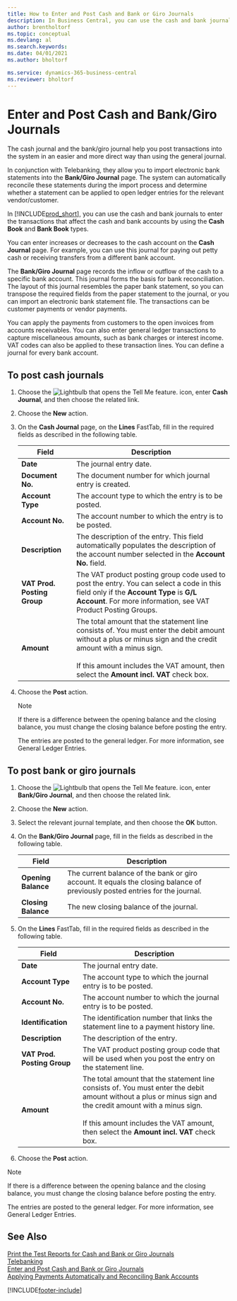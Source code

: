 ```yaml
---
title: How to Enter and Post Cash and Bank or Giro Journals
description: In Business Central, you can use the cash and bank journals to enter the transactions that affect the cash and bank accounts by using Cash Book and Bank Book.
author: brentholtorf
ms.topic: conceptual
ms.devlang: al
ms.search.keywords:
ms.date: 04/01/2021
ms.author: bholtorf

ms.service: dynamics-365-business-central
ms.reviewer: bholtorf
---
```

# Enter and Post Cash and Bank/Giro Journals
The cash journal and the bank/giro journal help you post transactions into the system in an easier and more direct way than using the general journal.  

In conjunction with Telebanking, they allow you to import electronic bank statements into the **Bank/Giro Journal** page. The system can automatically reconcile these statements during the import process and determine whether a statement can be applied to open ledger entries for the relevant vendor/customer.

In [!INCLUDE[prod_short](../../includes/prod_short.md)], you can use the cash and bank journals to enter the transactions that affect the cash and bank accounts by using the **Cash Book** and **Bank Book** types.  

You can enter increases or decreases to the cash account on the **Cash Journal** page. For example, you can use this journal for paying out petty cash or receiving transfers from a different bank account.  

The **Bank/Giro Journal** page records the inflow or outflow of the cash to a specific bank account. This journal forms the basis for bank reconciliation. The layout of this journal resembles the paper bank statement, so you can transpose the required fields from the paper statement to the journal, or you can import an electronic bank statement file. The transactions can be customer payments or vendor payments.  

You can apply the payments from customers to the open invoices from accounts receivables. You can also enter general ledger transactions to capture miscellaneous amounts, such as bank charges or interest income. VAT codes can also be applied to these transaction lines. You can define a journal for every bank account.  

## To post cash journals  

1.  Choose the ![Lightbulb that opens the Tell Me feature.](../../media/ui-search/search_small.png "Tell me what you want to do") icon, enter **Cash Journal**, and then choose the related link.  
2.  Choose the **New** action.  
3.  On the **Cash Journal** page, on the **Lines** FastTab, fill in the required fields as described in the following table.  

    |Field|Description|  
    |---------------------------------|---------------------------------------|  
    |**Date**|The journal entry date.|  
    |**Document No.**|The document number for which journal entry is created.|  
    |**Account Type**|The account type to which the entry is to be posted.|  
    |**Account No.**|The account number to which the entry is to be posted.|  
    |**Description**|The description of the entry. This field automatically populates the description of the account number selected in the **Account No.** field.|  
    |**VAT Prod. Posting Group**|The VAT product posting group code used to post the entry. You can select a code in this field only if the **Account Type** is **G/L Account**. For more information, see VAT Product Posting Groups.|  
    |**Amount**|The total amount that the statement line consists of. You must enter the debit amount without a plus or minus sign and the credit amount with a minus sign.<br /><br /> If this amount includes the VAT amount, then select the **Amount incl. VAT** check box.|  

4.  Choose the **Post** action.  

    > [!NOTE]  
    >  If there is a difference between the opening balance and the closing balance, you must change the closing balance before posting the entry.  

     The entries are posted to the general ledger. For more information, see General Ledger Entries.  

## To post bank or giro journals  

1.  Choose the ![Lightbulb that opens the Tell Me feature.](../../media/ui-search/search_small.png "Tell me what you want to do") icon, enter **Bank/Giro Journal**, and then choose the related link.  
2.  Choose the **New** action.  
3.  Select the relevant journal template, and then choose the **OK** button.  
4.  On the **Bank/Giro Journal** page, fill in the fields as described in the following table.  

    |Field|Description|  
    |---------------------------------|---------------------------------------|  
    |**Opening Balance**|The current balance of the bank or giro account. It equals the closing balance of previously posted entries for the journal.|  
    |**Closing Balance**|The new closing balance of the journal.|  

5.  On the **Lines** FastTab, fill in the required fields as described in the following table.  

    |Field|Description|  
    |---------------------------------|---------------------------------------|  
    |**Date**|The journal entry date.|  
    |**Account Type**|The account type to which the journal entry is to be posted.|  
    |**Account No.**|The account number to which the journal entry is to be posted.|  
    |**Identification**|The identification number that links the statement line to a payment history line.|  
    |**Description**|The description of the entry.|  
    |**VAT Prod. Posting Group**|The VAT product posting group code that will be used when you post the entry on the statement line.|  
    |**Amount**|The total amount that the statement line consists of. You must enter the debit amount without a plus or minus sign and the credit amount with a minus sign.<br /><br /> If this amount includes the VAT amount, then select the **Amount incl. VAT** check box.|  

6.  Choose the **Post** action.  

> [!NOTE]  
>  If there is a difference between the opening balance and the closing balance, you must change the closing balance before posting the entry.  

The entries are posted to the general ledger. For more information, see General Ledger Entries.  

## See Also  
 [Print the Test Reports for Cash and Bank or Giro Journals](how-to-print-the-test-reports-for-cash-and-bank-or-giro-journals.md)  
 [Telebanking](telebanking.md)   
 [Enter and Post Cash and Bank or Giro Journals](how-to-enter-and-post-cash-and-bank-or-giro-journals.md)  
 [Applying Payments Automatically and Reconciling Bank Accounts](../../receivables-apply-payments-auto-reconcile-bank-accounts.md)


[!INCLUDE[footer-include](../../includes/footer-banner.md)]